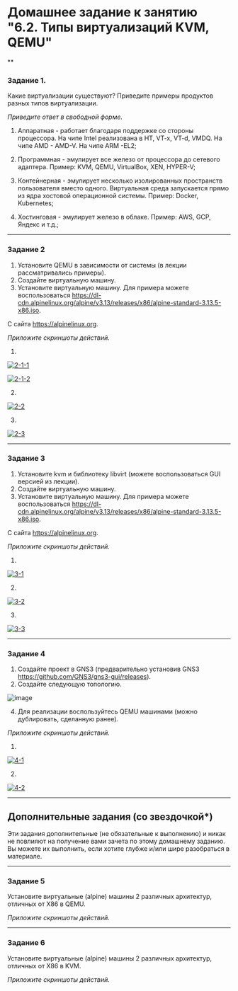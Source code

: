 # Домашнее задание к занятию "6.2. Типы виртуализаций KVM, QEMU"

**

### Задание 1. 

Какие виртуализации существуют? Приведите примеры продуктов разных типов виртуализации.

*Приведите ответ в свободной форме.*

1. Аппаратная - работает благодаря поддержке со стороны процессора. На чипе Intel реализована в HT, VT-x, VT-d, VMDQ. На чипе AMD - AMD-V. На чипе ARM -EL2; 

2. Программная - эмулирует все железо от процессора до сетевого адаптера. Пример: KVM, QEMU, VirtualBox, XEN, HYPER-V; 

3. Контейнерная - эмулирует несколько изолированных пространств пользователя вместо одного. Виртуальная среда запускается прямо из ядра хостовой операционной системы. Пример: Docker, Kubernetes;

4. Хостинговая - эмулирует железо в облаке. Пример: AWS, GCP, Яндекс и т.д.;

---

### Задание 2 

1. Установите QEMU в зависимости от системы (в лекции рассматривались примеры).
2. Создайте виртуальную машину.
3. Установите виртуальную машину.
Для примера можете воспользоваться 
https://dl-cdn.alpinelinux.org/alpine/v3.13/releases/x86/alpine-standard-3.13.5-x86.iso. 

С сайта https://alpinelinux.org. 

*Приложите скриншоты действий.*
 
1. 

<a href="https://ibb.co/2qkxw0F"><img src="https://i.ibb.co/ZdM53Rf/2-1-1.png" alt="2-1-1" border="0"></a>

<a href="https://ibb.co/CVjD4mw"><img src="https://i.ibb.co/nQXt46w/2-1-2.png" alt="2-1-2" border="0"></a>

2. 

<a href="https://ibb.co/CPZ8YvB"><img src="https://i.ibb.co/Sf8yM0N/2-2.png" alt="2-2" border="0"></a>

3. 

<a href="https://ibb.co/hWpDccd"><img src="https://i.ibb.co/HzmnCCP/2-3.png" alt="2-3" border="0"></a>

---

### Задание 3 

1. Установите kvm и библиотеку libvirt (можете воспользоваться GUI версией из лекции). 
2. Создайте виртуальную машину. 
3. Установите виртуальную машину. 
Для примера можете воспользоваться https://dl-cdn.alpinelinux.org/alpine/v3.13/releases/x86/alpine-standard-3.13.5-x86.iso. 

С сайта https://alpinelinux.org. 

*Приложите скриншоты действий.*

1. 

<a href="https://ibb.co/McLYXjn"><img src="https://i.ibb.co/YcGzrK2/3-1.png" alt="3-1" border="0"></a>

2. 

<a href="https://ibb.co/sb4jfgn"><img src="https://i.ibb.co/jbYhN8m/3-2.png" alt="3-2" border="0"></a>

3. 

<a href="https://ibb.co/mvMjqZH"><img src="https://i.ibb.co/Q81gNS6/3-3.png" alt="3-3" border="0"></a>

---

### Задание 4

1. Создайте проект в GNS3 (предварительно установив GNS3  https://github.com/GNS3/gns3-gui/releases).
2. Создайте следующую топологию.

![image](https://user-images.githubusercontent.com/73060384/118615008-f95e9680-b7c8-11eb-9610-fc1e73d8bd70.png)

4. Для реализации воспользуйтесь QEMU машинами (можно дублировать, сделанную ранее). 

*Приложите скриншоты действий.*

1. 

<a href="https://ibb.co/25Z3mcV"><img src="https://i.ibb.co/LvNdb9j/4-1.png" alt="4-1" border="0"></a>

2. 

<a href="https://ibb.co/gJMwjgg"><img src="https://i.ibb.co/2d7PnKK/4-2.png" alt="4-2" border="0"></a>

---

## Дополнительные задания (со звездочкой*)

Эти задания дополнительные (не обязательные к выполнению) и никак не повлияют на получение вами зачета по этому домашнему заданию. 
Вы можете их выполнить, если хотите глубже и/или шире разобраться в материале.

---

### Задание 5

Установите виртуальные (alpine) машины 2 различных архитектур, отличных от X86 в QEMU.

*Приложите скриншоты действий.*

---

### Задание 6

Установите виртуальные (alpine) машины 2 различных архитектур, отличных от X86 в KVM.

*Приложите скриншоты действий.*

